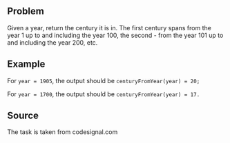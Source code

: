 ## Problem
Given a year, return the century it is in. The first century spans from the year 1 up to and including the year 100, the second - from the year 101 up to and including the year 200, etc.

## Example
For `year = 1905`, the output should be
`centuryFromYear(year) = 20;`

For `year = 1700`, the output should be
`centuryFromYear(year) = 17.`

## Source
The task is taken from codesignal.com